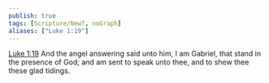 ```yaml
---
publish: true
tags: [Scripture/NewT, noGraph]
aliases: ["Luke 1:19"]
---
```

[Luke 1:19](https://churchofjesuschrist.org/study/scriptures/nt/luke/1?lang=eng&id=p19#p19) And the angel answering said unto him, I am Gabriel, that stand in the presence of God; and am sent to speak unto thee, and to shew thee these glad tidings.
